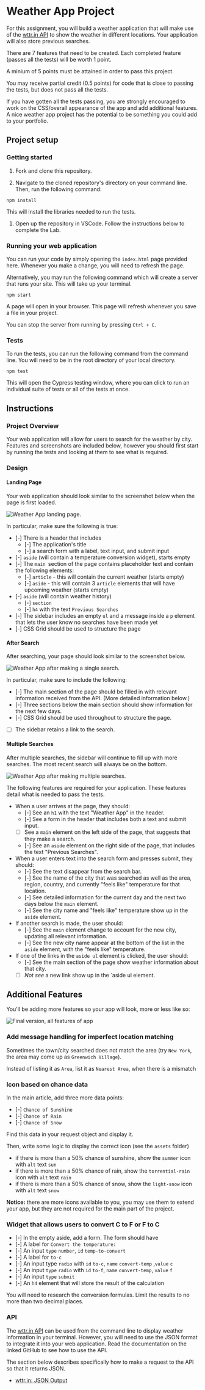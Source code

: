 # Weather App Project

For this assignment, you will build a weather application that will make use of the [wttr.in API](https://github.com/chubin/wttr.in) to show the weather in different locations. Your application will also store previous searches.

There are 7 features that need to be created. Each completed feature (passes all the tests) will be worth 1 point.

A minium of 5 points must be attained in order to pass this project.

You may receive partial credit (0.5 points) for code that is close to passing the tests, but does not pass all the tests.

If you have gotten all the tests passing, you are strongly encouraged to work on the CSS/overall appearance of the app and add additional features. A nice weather app project has the potential to be something you could add to your portfolio.

## Project setup

### Getting started

1. Fork and clone this repository.

1. Navigate to the cloned repository's directory on your command line. Then, run the following command:

```
npm install
```

This will install the libraries needed to run the tests.

1. Open up the repository in VSCode. Follow the instructions below to complete the Lab.

### Running your web application

You can run your code by simply opening the `index.html` page provided here. Whenever you make a change, you will need to refresh the page.

Alternatively, you may run the following command which will create a server that runs your site. This will take up your terminal.

```
npm start
```

A page will open in your browser. This page will refresh whenever you save a file in your project.

You can stop the server from running by pressing `Ctrl + C`.

### Tests

To run the tests, you can run the following command from the command line. You will need to be in the root directory of your local directory.

```
npm test
```

This will open the Cypress testing window, where you can click to run an individual suite of tests or all of the tests at once.

## Instructions

### Project Overview

Your web application will allow for users to search for the weather by city. Features and screenshots are included below, however you should first start by running the tests and looking at them to see what is required.

### Design

#### Landing Page

Your web application should look similar to the screenshot below when the page is first loaded.

![Weather App landing page.](./assets/landing.png)

In particular, make sure the following is true:

- [-] There is a header that includes
  - [-] The application's title
  - [-] a search form with a label, text input, and submit input
- [-] `aside` (will contain a temperature conversion widget), starts empty
- [-] The `main `section of the page contains placeholder text and contain the following elements:
  - [-] `article` - this will contain the current weather (starts empty)
  - [-] `aside` - this will contain 3 `article` elements that will have upcoming weather (starts empty)
- [-] `aside` (will contain weather history)
  - [-] `section`
  - [-] `h4` with the text `Previous Searches`
- [-] The sidebar includes an empty `ul` and a message inside a `p` element that lets the user know no searches have been made yet
- [-] CSS Grid should be used to structure the page

#### After Search

After searching, your page should look similar to the screenshot below.

![Weather App after making a single search.](./assets/single-search.png)

In particular, make sure to include the following:

- [-] The main section of the page should be filled in with relevant information received from the API. (More detailed information below.)
- [-] Three sections below the main section should show information for the next few days.
- [-] CSS Grid should be used throughout to structure the page.
- [ ] The sidebar retains a link to the search.

#### Multiple Searches

After multiple searches, the sidebar will continue to fill up with more searches. The most recent search will always be on the bottom.

![Weather App after making multiple searches.](./assets/multiple-searches.png)

The following features are required for your application. These features detail what is needed to pass the tests.

- When a user arrives at the page, they should:
  - [-] See an `h1` with the text "Weather App" in the header.
  - [-] See a form in the header that includes both a text and submit input.
  - [ ] See a `main` element on the left side of the page, that suggests that they make a search.
  - [-] See an `aside` element on the right side of the page, that includes the text "Previous Searches".
- When a user enters text into the search form and presses submit, they should:
  - [-] See the text disappear from the search bar.
  - [-] See the name of the city that was searched as well as the area, region, country, and currently "feels like" temperature for that location.
  - [-] See detailed information for the current day and the next two days below the `main` element.
  - [-] See the city name and "feels like" temperature show up in the `aside` element.
- If another search is made, the user should:
  - [-] See the `main` element change to account for the new city, updating all relevant information.
  - [-] See the new city name appear at the bottom of the list in the `aside` element, with the "feels like" temperature.
- If one of the links in the `aside ul` element is clicked, the user should:
  - [-] See the main section of the page show weather information about that city.
  - [ ] _Not see_ a new link show up in the `aside ul element.

## Additional Features

You'll be adding more features so your app will look, more or less like so:

![Final version, all features of app](./assets/all-features.png)

### Add message handling for imperfect location matching

Sometimes the town/city searched does not match the area (try `New York`, the area may come up as `Greenwich Village`).

Instead of listing it as `Area`, list it as `Nearest Area`, when there is a mismatch

### Icon based on chance data

In the main article, add three more data points:

- [-] `Chance of Sunshine`
- [-] `Chance of Rain`
- [-] `Chance of Snow`

Find this data in your request object and display it.

Then, write some logic to display the correct icon (see the `assets` folder)

- if there is more than a 50% chance of sunshine, show the `summer` icon with `alt` text `sun`
- if there is more than a 50% chance of rain, show the `torrential-rain` icon with `alt` text `rain`
- if there is more than a 50% chance of snow, show the `light-snow` icon with `alt` text `snow`

**Notice:** there are more icons available to you, you may use them to extend your app, but they are not required for the main part of the project.

### Widget that allows users to convert C to F or F to C

- [-] In the empty aside, add a form. The form should have
- [-] A label for `Convert the temperature:`
- [-] An input `type` `number`, `id` `temp-to-convert`
- [-] A label for `to-c`
- [-] An input type `radio` with `id` `to-c`, `name` `convert-temp` ,`value` `c`
- [-] An input `type` `radio` with `id` `to-f`, `name` `convert-temp`, `value` `f`
- [-] An input `type` `submit`
- [-] An `h4` element that will store the result of the calculation

You will need to research the conversion formulas. Limit the results to no more than two decimal places.

### API

The [wttr.in API](https://github.com/chubin/wttr.in) can be used from the command line to display weather information in your terminal. However, you will need to use the JSON format to integrate it into your web application. Read the documentation on the linked GitHub to see how to use the API.

The section below describes specifically how to make a request to the API so that it returns JSON.

- [wttr.in: JSON Output](https://github.com/chubin/wttr.in#json-output)
